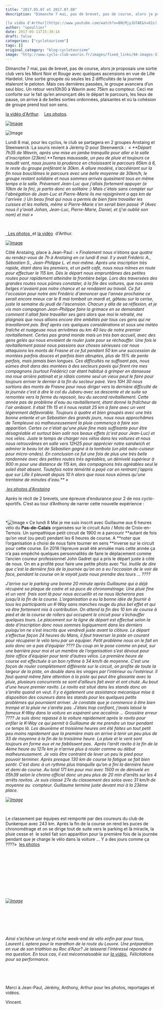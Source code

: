 ```yaml
---
title: "2017.05.07 et 2017.07.08"
description: "Dimanche 7 mai, pas de brevet, pas de course, alors je proposais une sortie club vers les Mont Noir et Rouge avec quelques ascensions en vue de Lille Hardelot. Une sortie groupée où seules les 2 difficultés de la journée étaleront le peloton. Mais ces dernières passées, le groupe avancera d’un seul bloc. Un retour vers10h30 à Wavrin avec 75km au compteur. Ceci me conforte sur le fait qu’en annonçant dès le départ le parcours, les lieux de pause, on arrive à de belles sorties ordonnées, plaisantes et où la cohésion de groupe prend tout son sens.

[la vidéo d'Arthur](https://www.youtube.com/watch?v=00LMjyJU7AE&t=81s).    [Les photos](https://photos.google.com/album/AF1QipMXA9pqjtA2yH5dQR7fxQqCE9e5mBLPhbMzHPYx)."
author: "vpoullier"
date: 2017-05-11T15:39:14
draft: false
categories: ["cyclotourisme"]
tags: []
original_category: "blog-cyclotourisme"
image: "http://www.cyclo-club-wavrin.fr/images/fixed_links/94-images-516d8824-w200.jpg"
---
```


Dimanche 7 mai, pas de brevet, pas de course, alors je proposais une sortie club vers les Mont Noir et Rouge avec quelques ascensions en vue de Lille Hardelot. Une sortie group&eacute;e o&ugrave; seules les 2 difficult&eacute;s de la journ&eacute;e &eacute;taleront le peloton. Mais ces derni&egrave;res pass&eacute;es, le groupe avancera d&rsquo;un seul bloc. Un retour vers10h30 &agrave; Wavrin avec 75km au compteur. Ceci me conforte sur le fait qu&rsquo;en annon&ccedil;ant d&egrave;s le d&eacute;part le parcours, les lieux de pause, on arrive &agrave; de belles sorties ordonn&eacute;es, plaisantes et o&ugrave; la coh&eacute;sion de groupe prend tout son sens.

[la vid&eacute;o d'Arthur](https://www.youtube.com/watch?v=00LMjyJU7AE&amp;t=81s). &nbsp; &nbsp;[Les photos](https://photos.google.com/album/AF1QipMXA9pqjtA2yH5dQR7fxQqCE9e5mBLPhbMzHPYx).

<!--more-->

[![Image](http://www.cyclo-club-wavrin.fr/fichiers_site/a2860cyc/contenu_pages/thumb_IMG_9289_1024_1.jpg)](http://www.cyclo-club-wavrin.fr/fichiers_site/a2860cyc/contenu_pages/thumb_IMG_9289_1024_1.jpg)

![Image](http://www.cyclo-club-wavrin.fr/fichiers_site/a2860cyc/contenu_pages/20170507_084227.jpg)

Lundi 8 mai, pour les cyclos, le club se partagera en 2 groupes Anstaing et Steenwerck&nbsp;:La souris revient &agrave; J&eacute;r&eacute;my D pour Steenwerck&nbsp;:&nbsp;   *&laquo;&nbsp;**D&eacute;part 7h35 de Wavrin, apr&egrave;s une mise en jambe tranquille pour aller a la salle d'inscription (23km).**Temps maussade, un peu de pluie et toujours ce maudit vent, nous jouons la prudence en choisissant le parcours 65km &agrave; 6, le reste du groupe pr&eacute;f&eacute;rant le 30km.*&nbsp;*A allure mod&eacute;r&eacute;, s&rsquo;acc&eacute;l&eacute;rant sur la fin nous boucl&acirc;mes le parcours avec une belle moyenne de 30km/h, le groupe restant solidaire et nous sommes arriv&eacute;s quasiment tous en m&ecirc;me temps a la salle. Pr&eacute;venant Jean-Luc que j'allais fortement appuyer (a 10km de la fin), je partis donc en solitaire :) Mais c'&eacute;tais sans compter sur l'abn&eacute;gation de Jean-Luc et Pierre-Marie ils me rejoignirent a qqs km de l'arriv&eacute;e :) Un beau final qui nous a permis de bien faire travailler les cuisses et les mollets, m&ecirc;me si Pierre-Marie s'en serait bien pass&eacute; :P*&nbsp;*(Avec nous il y'avait Johan, Jean-Luc, Pierre-Marie, Daniel, et (j'ai oubli&eacute; son nom) et moi&nbsp;&raquo;*

&nbsp;

[&nbsp;&nbsp;Les photos&nbsp;   ](https://goo.gl/photos/tKQDW1qo42tU3LYb7)et&nbsp;[la vid&eacute;o](https://youtu.be/-gGlzvhI9N4) &nbsp;d'Arthur.  

[![Image](http://www.cyclo-club-wavrin.fr/fichiers_site/a2860cyc/contenu_pages/20170508_124023.jpg)](http://www.cyclo-club-wavrin.fr/fichiers_site/a2860cyc/contenu_pages/20170508_124023.jpg)

C&ocirc;t&eacute; Anstaing, place &agrave; Jean-Paul&nbsp;:&nbsp;&laquo;  *Finalement nous n'&eacute;tions que quatre au rendez-vous de 7h &agrave; Anstaing en ce lundi 8 mai. Il y avait Fr&eacute;d&eacute;ric A., S&eacute;bastien S., Jean-Philippe L. et moi-m&ecirc;me. Apr&egrave;s une inscription tr&egrave;s rapide, &eacute;tant dans les premiers, et un petit caf&eacute;, nous nous m&icirc;mes en route pour effectuer le 115 km. D&egrave;s le d&eacute;part nous emprunt&acirc;mes des petites routes pour rapidement atteindre la fronti&egrave;re belge. Lors des travers&eacute;es des grandes routes nous p&ucirc;mes constater, &agrave; la file des voitures, que nos amis belges n'avaient pas notre chance et se rendaient au travail. Ce fut l'occasion pour notre ami Fr&eacute;d&eacute;ric d'annoncer que l'ann&eacute;e prochaine ce serait encore mieux car le 8 mai tombait un mardi et, g&acirc;teau sur la cerise, juste la semaine du jeudi de l'ascension. Chacun y alla de sa r&eacute;flexion, et je vis mon compagnon Jean-Philippe faire la grimace en se demandant comment il allait faire travailler ses gars alors que moi le retrait&eacute;, me plaignais que nous allions encore &ecirc;tre emb&ecirc;t&eacute;s par tous ces gens qui ne travailleront pas. Bref apr&egrave;s ces quelques consid&eacute;rations et sous une m&eacute;t&eacute;o fra&icirc;che et nuageuse nous arriv&acirc;mes au km 40 lieu de notre premier ravitaillement. Certes pas grand monde mais un tr&egrave;s bon accueil, avec des gens gel&eacute;s qui nous enviaient de rouler juste pour se r&eacute;chauffer. Une fois le ravitaillement pass&eacute; nous passions aux choses s&eacute;rieuses car nous attaquions les monts de Frasne et ce fut pendant 50 km une succession de mont&eacute;es parfois douces et parfois bien abruptes, plus de 15% de pente parfois, mais jamais bien longues. Ces difficult&eacute;s ne suffisant pas, nous e&ucirc;mes droit dans des mont&eacute;es &agrave; des secteurs pav&eacute;s qui firent rire mes compagnons (surtout Fr&eacute;d&eacute;ric) car &eacute;tant habitu&eacute; &agrave; grimper en danseuse ma roue arri&egrave;re patinait et je r&acirc;lais comme seul un vieux peut le faire pour toujours arriver le dernier &agrave; la fin du secteur pav&eacute;. Vers 10H 30 nous sortions des monts de Frasne pour nous diriger vers la derni&egrave;re difficult&eacute; de la journ&eacute;e c'est &agrave; dire le col du Jubaru avec sa descente et de suite sa remont&eacute;e vers la ferme du reposoir, lieu du second ravitaillement. Cette ann&eacute;e pas de probl&egrave;me d'eau au ravitaillement, &eacute;tant donn&eacute; la fra&icirc;cheur de l'air ambiant. Il &eacute;tait 11h 15 et il nous restait 25 km &agrave; faire avec un vent l&eacute;g&egrave;rement d&eacute;favorable. Toujours &agrave; quatre et bien group&eacute;s avec une tr&egrave;s bonne entente et un S&eacute;bastien des grands jours, nous nous approch&acirc;mes de Templeuve o&ugrave; malheureusement la pluie commen&ccedil;a &agrave; faire son apparition. Certes ce n'&eacute;tait qu'une pluie fine mais suffisante pour &ecirc;tre d&eacute;sagr&eacute;able et surtout bien salir nos beaux effets (c'est pour Jean-Luc) et nos v&eacute;los. Juste le temps de charger nos v&eacute;los dans les voitures et nous nous retrouv&acirc;mes en salle vers 12H25 pour appr&eacute;cier notre sandwich et admirer le beau lot de S&eacute;bastien gagn&eacute; &agrave; la tombola (un plat auto-cuiseur pour micro-ondes). En conclusion ce fut une fois de plus une tr&egrave;s belle randonn&eacute;e avec des petites routes tr&egrave;s agr&eacute;ables, un d&eacute;nivel&eacute; sup&eacute;rieur &agrave; 900 m pour une distance de 115 km, des compagnons tr&egrave;s agr&eacute;ables seul le soleil &eacute;tait absent. Toutefois notre t&eacute;m&eacute;rit&eacute; a pay&eacute; car en rentrant j'appris que sur Lille il pleuvait depuis 10 h alors que nous nous e&ucirc;mes qu'une trentaine de minutes d'eau.**&nbsp;&raquo;*

[*&nbsp;les photos d'Anstaing*   ](https://photos.google.com/album/AF1QipNJj7onOaDdC9aAlvf6WiytL-V6Wvup25dhyG9g) 

Apr&egrave;s le r&eacute;cit de 2 brevets, une &eacute;preuve d&rsquo;endurance pour 2 de nos cyclo-sportifs. C&rsquo;est au tour d&rsquo;Anthony de narrer cette nouvelle exp&eacute;rience&nbsp;:&nbsp;

&nbsp;&nbsp;

*![Image](http://www.cyclo-club-wavrin.fr/fichiers_site/a2860cyc/contenu_pages/IMG_0514.JPG)**&nbsp;**&laquo;&nbsp;Ce lundi 8 Mai je me suis inscrit avec Guillaume aux 6 heures v&eacute;lo du&nbsp;**Pas-de-Calais** organis&eacute;es sur le circuit Auto / Moto de&nbsp;Croix-en-Ternois. Un sympathique petit circuit de 1900 m &agrave; parcourir&nbsp;**autant de fois qu&rsquo;on veut (ou peut) pendant les 6 heures de course. A&nbsp;**noter que l&rsquo;organisation a choisi de nous faire tourner en sens&nbsp;**inverse sur le circuit pour cette course. En 2016 l&rsquo;&eacute;preuve avait &eacute;t&eacute; annul&eacute;e mais cette ann&eacute;e &ccedil;a n&rsquo;a pas emp&ecirc;ch&eacute; quelques personnalit&eacute;s de faire le d&eacute;placement comme l&rsquo;ancien coureur professionnel John Gadret qui a pris le d&eacute;part juste &agrave; c&ocirc;t&eacute; de nous. On en a profit&eacute; pour faire une petite photo avec&nbsp;**lui. Inutile de dire que c&rsquo;est la derni&egrave;re fois de la journ&eacute;e qu&rsquo;on on a eu l&rsquo;occasion de le voir de face, pendant la course on le voyait juste nous prendre des tours &hellip;&nbsp;????*

*J&rsquo;arrive sur le parking une bonne 20 minute apr&egrave;s Guillaume qui a d&eacute;j&agrave; r&eacute;cup&eacute;r&eacute; sa plaque de cadre et sa puce de chronom&eacute;trage. Une pluie fine et un vent &nbsp;frais sont l&agrave; pour nous accueillir et ne nous&nbsp;l&acirc;cherons pas jusqu&rsquo;&agrave; la fin de la course. L&rsquo;organisation a eu la bonne id&eacute;e de fournir &agrave; tous les participants un K-Way sans manches rouge du plus bel effet et qui va &ecirc;tre fortement mis &agrave; contribution. On attend la fin des 10 km de course &agrave; pied et de la course de rollers qui occupent le circuit pour s&rsquo;&eacute;chauffer quelques tours. Le placement sur la ligne de d&eacute;part est effectu&eacute; selon la date&nbsp;d&rsquo;inscription donc nous sommes logiquement dans les derniers puisqu&rsquo;on ne s&rsquo;est inscrits que vendredi juste avant la cl&ocirc;ture. Le d&eacute;part s&rsquo;effectue fa&ccedil;on 24 heures du Mans, il faut traverser la&nbsp;piste en courant pour r&eacute;cup&eacute;rer le v&eacute;lo tenu par un &eacute;quipier. Petit probl&egrave;me nous on le fait en solo donc on a pas d&rsquo;&eacute;quipier ????&nbsp;Du coup on le pose comme on peut, sur une barri&egrave;re pour moi et un membre de l&rsquo;organisation s&rsquo;est d&eacute;vou&eacute; pour faire office d&rsquo;&eacute;quipier pour tenir d&rsquo;autres v&eacute;los.&nbsp;La premi&egrave;re heure de course est effectu&eacute;e &agrave; un bon rythme &agrave; 34 km/h de moyenne. C&rsquo;est une fa&ccedil;on de rouler compl&egrave;tement diff&eacute;rente sur le circuit, on profite de toute la largeur de la piste, on double dans les virages par l&rsquo;int&eacute;rieur ou l&rsquo;ext&eacute;rieur. Il faut quand m&ecirc;me faire attention &agrave; la piste qui peut &ecirc;tre glissante avec la pluie, plusieurs concurrents se sont d&rsquo;ailleurs fait avoir et ont chut&eacute;..Au bout d&rsquo;une heure premier ravito. Le ravito est situ&eacute; dans les stands donc on s&rsquo;arr&ecirc;te quand on veut. Il y a &eacute;galement une assistance m&eacute;canique mise &agrave; disposition des coureurs dans les stands&nbsp;pour les quelques petits probl&egrave;mes qui pourraient arriver. Je constate que je commence &agrave; &ecirc;tre bien tremp&eacute; et la pluie ne s&rsquo;arr&ecirc;te pas. J&rsquo;&eacute;tais trop confiant, j&rsquo;avais laiss&eacute; le fameux K-Way dans la voiture en esp&eacute;rant une accalmie &hellip; Grossi&egrave;re erreur ????&nbsp;Je suis donc repass&eacute; &agrave; la voiture rapidement apr&egrave;s le ravito pour enfiler le K-Way ce qui permit &agrave; Guillaume de me prendre un tour pendant ce temps l&agrave;. Les deuxi&egrave;me et troisi&egrave;me heures ont &eacute;t&eacute; faites un tout petit peu moins rapidement que la premi&egrave;re mais on arrive &agrave; tenir un peu plus de 33 de moyenne &agrave; la fin de la troisi&egrave;me heure. La pluie et le vent sont toujours en forme eux et ne faiblissent pas. &nbsp;Apr&egrave;s l&rsquo;arr&ecirc;t ravito &agrave; la fin de la 4&egrave;me heure au 127e km je n&rsquo;arrive plus &agrave; rouler comme au d&eacute;but malheureusement. Je vais &ecirc;tre contraint de lever un peu le pied pour pouvoir terminer. Apr&egrave;s presque 130 km de course la fatigue se fait bien sentir. C&rsquo;est donc &agrave; un rythme plus tranquille qu&rsquo;on a fini la derni&egrave;re heure et demi de course. Au total 171 km pour moi avec 1500 m de d&eacute;nivel&eacute; en 05h39 selon le chrono officiel donc un peu plus de 20 min d&rsquo;arr&ecirc;ts sur les 4 arr&ecirc;ts ravitos. Je suis class&eacute; 27e du classement des solos avec 31 km/h de moyenne au &nbsp;compteur. Guillaume termine juste devant moi &agrave; la 23&egrave;me place.*

*[![Image](http://www.cyclo-club-wavrin.fr/fichiers_site/a2860cyc/contenu_pages/6h3.png)](http://www.cyclo-club-wavrin.fr/fichiers_site/a2860cyc/contenu_pages/6h3.png)*

*&nbsp;*

Le classement par &eacute;quipes est remport&eacute; par des coureurs du club de
Dunkerque avec 243 km.&nbsp;Apr&egrave;s la fin de la course on rend les puces de chronom&eacute;trage et on se
dirige tout de suite vers le parking et l&agrave; miracle, la pluie cesse et &nbsp;le soleil fait son apparition pour la premi&egrave;re fois de la journ&eacute;e pendant que je charge le v&eacute;lo dans la voiture &hellip; Y a des jours comme &ccedil;a ????&raquo; &nbsp;[les photos ](https://photos.google.com/share/AF1QipPjwdGakmAzp4zb-Bv8bWMaCDyckj4R2Mn4yzd-4eMmcCxa9AgauYNyTTu_z6oSGQ?key=UWhPdGEzTEYxZWM5WmZMaUZnMkdTZGdNckYyOHpn)   

*&nbsp;*

&nbsp;

&nbsp;

&nbsp;

&nbsp;

*[![Image](http://www.cyclo-club-wavrin.fr/fichiers_site/a2860cyc/contenu_pages/20170508_110617.jpg)](http://www.cyclo-club-wavrin.fr/fichiers_site/a2860cyc/contenu_pages/20170508_110617.jpg)*

*&nbsp;*

*&nbsp;*

*&nbsp;*

*Ainsi s&rsquo;ach&egrave;ve un long et riche week-end de v&eacute;lo enfin par pour tous, Laurent L optera pour le marathon de la route du Louvre. Une pr&eacute;paration en vue de son triathlon au Roc d&rsquo;Azur? Je laisserai l&rsquo;int&eacute;ress&eacute; r&eacute;pondre &agrave; ma question. En tous cas, il est m&eacute;connaissable sur&nbsp;[la vid&eacute;o.](https://www.youtube.com/watch?v=wDnuQkEhuwM)&nbsp; F&eacute;licitations pour sa performance.* 

&nbsp;

&nbsp;

Merci &agrave; Jean-Paul, J&eacute;r&eacute;my, Anthony, Arthur pour les photos, reportages et vid&eacute;os.

Vincent.